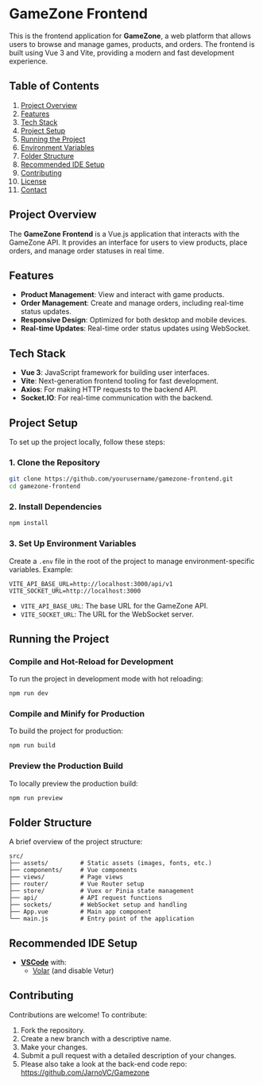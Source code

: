 # GameZone Frontend

This is the frontend application for **GameZone**, a web platform that allows users to browse and manage games, products, and orders. The frontend is built using Vue 3 and Vite, providing a modern and fast development experience.

## Table of Contents

1. [Project Overview](#project-overview)
2. [Features](#features)
3. [Tech Stack](#tech-stack)
4. [Project Setup](#project-setup)
5. [Running the Project](#running-the-project)
6. [Environment Variables](#environment-variables)
7. [Folder Structure](#folder-structure)
8. [Recommended IDE Setup](#recommended-ide-setup)
9. [Contributing](#contributing)
10. [License](#license)
11. [Contact](#contact)

## Project Overview

The **GameZone Frontend** is a Vue.js application that interacts with the GameZone API. It provides an interface for users to view products, place orders, and manage order statuses in real time.

## Features

- **Product Management**: View and interact with game products.
- **Order Management**: Create and manage orders, including real-time status updates.
- **Responsive Design**: Optimized for both desktop and mobile devices.
- **Real-time Updates**: Real-time order status updates using WebSocket.

## Tech Stack

- **Vue 3**: JavaScript framework for building user interfaces.
- **Vite**: Next-generation frontend tooling for fast development.
- **Axios**: For making HTTP requests to the backend API.
- **Socket.IO**: For real-time communication with the backend.

## Project Setup

To set up the project locally, follow these steps:

### 1. Clone the Repository

```bash
git clone https://github.com/yourusername/gamezone-frontend.git
cd gamezone-frontend
```

### 2. Install Dependencies

```bash
npm install
```

### 3. Set Up Environment Variables

Create a `.env` file in the root of the project to manage environment-specific variables. Example:

```plaintext
VITE_API_BASE_URL=http://localhost:3000/api/v1
VITE_SOCKET_URL=http://localhost:3000
```

- `VITE_API_BASE_URL`: The base URL for the GameZone API.
- `VITE_SOCKET_URL`: The URL for the WebSocket server.

## Running the Project

### Compile and Hot-Reload for Development

To run the project in development mode with hot reloading:

```bash
npm run dev
```

### Compile and Minify for Production

To build the project for production:

```bash
npm run build
```

### Preview the Production Build

To locally preview the production build:

```bash
npm run preview
```

## Folder Structure

A brief overview of the project structure:

```plaintext
src/
├── assets/         # Static assets (images, fonts, etc.)
├── components/     # Vue components
├── views/          # Page views
├── router/         # Vue Router setup
├── store/          # Vuex or Pinia state management
├── api/            # API request functions
├── sockets/        # WebSocket setup and handling
├── App.vue         # Main app component
└── main.js         # Entry point of the application
```

## Recommended IDE Setup

- **[VSCode](https://code.visualstudio.com/)** with:
  - [Volar](https://marketplace.visualstudio.com/items?itemName=Vue.volar) (and disable Vetur)

## Contributing

Contributions are welcome! To contribute:

1. Fork the repository.
2. Create a new branch with a descriptive name.
3. Make your changes.
4. Submit a pull request with a detailed description of your changes.
5. Please also take a look at the back-end code repo: https://github.com/JarnoVC/Gamezone
